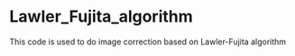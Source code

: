 # Lawler_Fujita_algorithm
This code is used to do image correction based on Lawler-Fujita algorithm
